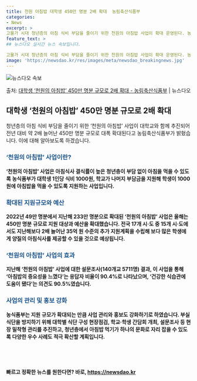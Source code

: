 ```yaml
---
title: 천원 아침밥 대학생 450만 명분 2배 확대  농림축산식품부
categories:
- News
excerpt: >
고물가 시대 청년층의 아침 식비 부담을 줄이기 위한 천원의 아침밥 사업이 확대 운영된다. 농림축산식품부는 대…
feature_text: >
## 뉴스다오 실시간 뉴스 속보입니다.

고물가 시대 청년층의 아침 식비 부담을 줄이기 위한 천원의 아침밥 사업이 확대 운영된다. 농림축산식품부는 대…
image: 'https://newsdao.kr/res/images/meta/newsdao_breakingnews.jpg'
---
```


![뉴스다오 속보](https://newsdao.kr/res/images/meta/newsdao_breakingnews.jpg)

<p>출처: <a href="https://newsdao.kr/3029" rel="dofollow">대학생 ‘천원의 아침밥’ 450만 명분 규모로 2배 확대 - 농림축산식품부</a> | 뉴스다오</p>

<h2 data-ke-size="size26">대학생 ‘천원의 아침밥’ 450만 명분 규모로 2배 확대</h2>

<p data-ke-size="size16">청년층의 아침 식비 부담을 줄이기 위한 ‘천원의 아침밥’ 사업이 대학교와 함께 추진되어 전년 대비 약 2배 늘어난 450만 명분 규모로 대폭 확대된다고 농림축산식품부가 밝혔습니다. 이에 대해 알아보도록 하겠습니다.</p>

<h3><b><span style="color: #1a5490;">‘천원의 아침밥’ 사업이란?</span><b></h3>
‘천원의 아침밥’ 사업은 아침식사 결식률이 높은 청년층이 부담 없이 아침을 먹을 수 있도록 농식품부가 대학생 1인당 식비 1000원, 학교가 나머지 부담금을 지원해 학생이 1000원에 아침밥을 먹을 수 있도록 지원하는 사업입니다.

<h3><b><span style="color: #1a5490;">확대된 지원규모와 예산</span><b></h3>
2022년 49만 명분에서 지난해 233만 명분으로 확대된 ‘천원의 아침밥’ 사업은 올해는 450만 명분 규모로 지원 대상과 예산을 확대했습니다. 전국 17개 시·도 중 15개 시·도에서도 지난해보다 2배 늘어난 35억 원 수준의 추가 지원계획을 수립해 보다 많은 학생에게 양질의 아침식사를 제공할 수 있을 것으로 예상됩니다.

<h3><b><span style="color: #1a5490;">‘천원의 아침밥’ 사업의 효과</span><b></h3>
지난해 ‘천원의 아침밥’ 사업에 대한 설문조사(140개교 5711명) 결과, 이 사업을 통해 ‘아침밥의 중요성을 느꼈다’는 응답자 비율이 90.4%로 나타났으며, ‘건강한 식습관에 도움이 됐다’는 의견도 90.5%였습니다.

<h3><b><span style="color: #1a5490;">사업의 관리 및 홍보 강화</span><b></h3>
농식품부는 지원 규모가 확대되는 만큼 사업 관리와 홍보도 강화하기로 하였습니다. 부실 식단을 방지하기 위해 대학별 식단 구성 현장점검, 학교·학생 간담회 개최, 설문조사 등 현장 밀착형 관리를 추진하고, 청년층에서 아침밥 먹기가 하나의 문화로 자리 잡을 수 있도록 다양한 우수 사례도 적극 확산할 계획입니다.

<p data-ke-size="size16">&nbsp;</p>
<p data-ke-size="size16">&nbsp;</p> 

빠르고 정확한 뉴스를 원한다면? 바로, <a href="https://newsdao.kr" rel="dofollow">https://newsdao.kr</a>


    
